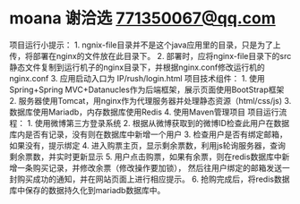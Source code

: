 # moana  谢洽选 771350067@qq.com
项目运行小提示：
    1. ngnix-file目录并不是这个java应用里的目录，只是为了上传，将部署在nginx的文件放在此目录下。
    2. 部署时，应将nginx-file目录下的src静态文件复制到运行机子的nginx目录下，并根据nginx.conf修改运行机的nginx.conf
    3. 应用启动入口为 IP/rush/login.html
项目技术组件：
    1. 使用Spring+Spring MVC+Datanucles作为后端框架，展示页面使用BootStrap框架
    2. 服务器使用Tomcat，用nginx作为代理服务器并处理静态资源（html/css/js)
    3. 数据库使用Mariadb，内存数据库使用Redis
    4. 使用Maven管理项目
项目运行流程：
    1. 使用微博第三方登录系统
    2. 根据从微博获取到的微博ID检查此用户在数据库内是否有记录，没有则在数据库中新增一个用户
    3. 检查用户是否有绑定邮箱，如果没有，提示绑定
    4. 进入购票主页，显示剩余票数，利用js轮询服务器，查询剩余票数，并实时更新显示
    5. 用户点击购票，如果有余票，则在redis数据库中新增一条购买记录，并修改余票（修改操作要加锁），
        然后往用户绑定的邮箱发送一封购买成功的通知，并在网站页面上进行相应提示。
    6. 抢购完成后，将redis数据库中保存的数据持久化到mariadb数据库中。
    

